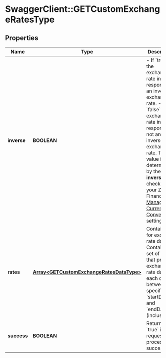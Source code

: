 # SwaggerClient::GETCustomExchangeRatesType

## Properties
Name | Type | Description | Notes
------------ | ------------- | ------------- | -------------
**inverse** | **BOOLEAN** | - If &#x60;true&#x60;, the exchange rate in the response is an inverse exchange rate. - If &#x60;false&#x60;, the exchange rate in the response is not an inverse exchange rate. The value is determined by the **Use inverse rate** checkbox in your Z-Finance [Manage Currency Conversion](https://knowledgecenter.zuora.com/CC_Finance/Foreign_Currency_Conversion#How_to_Enable_Foreign_Currency_Conversion) settings.  | [optional] 
**rates** | [**Array&lt;GETCustomExchangeRatesDataType&gt;**](GETCustomExchangeRatesDataType.md) | Container for exchange rate data. Contains a set of fields that provide exchange rate data for each day between the specified &#x60;startDate&#x60; and &#x60;endDate&#x60; (inclusive).   | [optional] 
**success** | **BOOLEAN** | Returns &#x60;true&#x60; if the request was processed successfully.  | [optional] 


